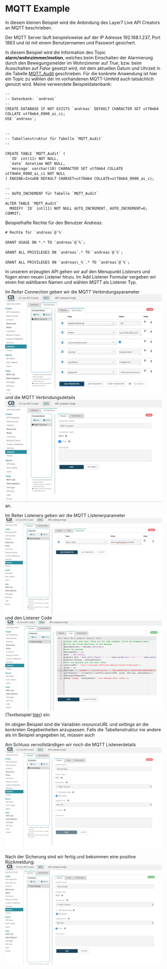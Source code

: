 # MQTT Example
In diesem kleinen Beispiel wird die Anbindung des Layer7 Live API Creators an MQTT beschrieben.

Der MQTT Server läuft beispielsweise auf der IP Adresse 192.168.1.237, Port 1883 und ist mit einem Benutzernamen und Passwort gesichert.

In diesem Beispiel wird die Information des Topic **alarm/wohnzimmer/motion**, welches beim Einschalten der Alarmierung durch den Bewegungsmelder im Wohnzimmer auf *True*, bzw. beim Ausschalten auf *False* gesetzt wird, mit dem aktuellen Datum und Uhrzeit in die Tabelle [MQTT_Audit](db\_example.sql) geschrieben. Für die konkrete Anwendung ist hier ein Topic zu wählen der im vorhandenen MQTT-Umfeld auch tatsächlich genutzt wird. Meine verwendete Beispieldatenbank:

```
--
-- Datenbank: `andreas`
--
CREATE DATABASE IF NOT EXISTS `andreas` DEFAULT CHARACTER SET utf8mb4 COLLATE utf8mb4_0900_ai_ci;
USE `andreas`;


--
-- Tabellenstruktur für Tabelle `MQTT_Audit`
--

CREATE TABLE `MQTT_Audit` (
  `ID` int(11) NOT NULL,
  `date` datetime NOT NULL,
  `message` varchar(10) CHARACTER SET utf8mb4 COLLATE utf8mb4_0900_ai_ci NOT NULL
) ENGINE=InnoDB DEFAULT CHARSET=utf8mb4 COLLATE=utf8mb4_0900_ai_ci;

--
-- AUTO_INCREMENT für Tabelle `MQTT_Audit`
--
ALTER TABLE `MQTT_Audit`
  MODIFY `ID` int(11) NOT NULL AUTO_INCREMENT, AUTO_INCREMENT=6;
COMMIT;
```

Beispielhafte Rechte für den Benutzer *Andreas*:

```
# Rechte für `andreas`@`%`

GRANT USAGE ON *.* TO `andreas`@`%`;

GRANT ALL PRIVILEGES ON `andreas`.* TO `andreas`@`%`;

GRANT ALL PRIVILEGES ON `andreas\_%`.* TO `andreas`@`%`;
```


In unserem erzeugten API gehen wir auf den Menupunkt *Listeners* und fügen einen neuen Listener hinzu.
Im Add Listener Formular vergeben wir einen frei wählbaren Namen und wählen *MQTT* als Listener Typ.

Im Reiter Connection geben wir die MQTT Verbindungsparameter ![MQTT Verbindungsparameter](MQTT_Connection_Parameters.png) und die MQTT Verbindungsdetails ![MQTT Verbindungsdetails](MQTT_Connection_Details.png) an.

Im Reiter Listeners geben wir die MQTT Listenerparameter ![MQTT Listenerparameter](MQTT_Listener_Parameters.png) und den Listener Code ![Listener Code](MQTT_Listener_Code.png)  
(Textbeispiel [hier](Listener_Code_Example.txt)) ein.

Im obigen Beispiel sind die Variablen *resourceURL* und *settings* an die konkreten Gegebenheiten anzupassen. Falls die Tabellenstruktur ine andere als im Beispiel angegeben ist, müssen auch 

Am Schluss vervollständigen wir noch die MQTT Listenerdetails ![MQTT Listenerdetails](MQTT_Listener_Details.png)

Nach der Sicherung sind wir fertig und bekommen eine positive Rückmeldung: ![MQTT All Done](MQTT_Listener_all-done.png)




